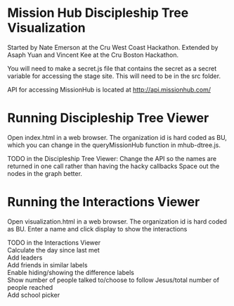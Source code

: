 # Mission Hub Discipleship Tree Visualization
Started by Nate Emerson at the Cru West Coast Hackathon.
Extended by Asaph Yuan and Vincent Kee at the Cru Boston Hackathon.

You will need to make a secret.js file that contains the secret as a secret variable for accessing the stage site. This will need to be in the src folder.

API for accessing MissionHub is located at http://api.missionhub.com/

# Running Discipleship Tree Viewer
Open index.html in a web browser. The organization id is hard coded as BU, which you can change in the queryMissionHub function in mhub-dtree.js.

TODO in the Discipleship Tree Viewer:
Change the API so the names are returned in one call rather than having the hacky callbacks
Space out the nodes in the graph better.

# Running the Interactions Viewer
Open visualization.html in a web browser. The organization id is hard coded as BU.
Enter a name and click display to show the interactions

TODO in the Interactions Viewer  
Calculate the day since last met  
Add leaders  
Add friends in similar labels  
Enable hiding/showing the difference labels  
Show number of people talked to/choose to follow Jesus/total number of people reached  
Add school picker  
